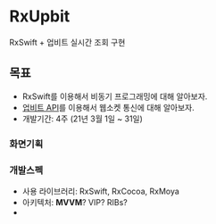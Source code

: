 # RxUpbit
RxSwift + 업비트 실시간 조회 구현

## 목표
- RxSwift를 이용해서 비동기 프로그래밍에 대해 알아보자.
- [업비트 API](https://docs.upbit.com/reference#%EC%A0%84%EC%B2%B4-%EA%B3%84%EC%A2%8C-%EC%A1%B0%ED%9A%8C)를 이용해서 웹소켓 통신에 대해 알아보자.
- 개발기간: 4주 (21년 3월 1일 ~ 31일)

### 화면기획

### 개발스펙
- 사용 라이브러리: RxSwift, RxCocoa, RxMoya
- 아키텍처: **MVVM**? VIP? RIBs?
- 

